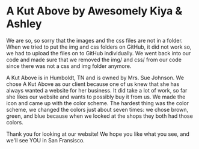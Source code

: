 # A Kut Above by Awesomely Kiya & Ashley

We are so, so sorry that the images and the css files are not in a folder. When we tried to put the img and css folders on GitHub, it did not work so, we had to upload the files on to GitHub individually. We went back into our code and made sure that we removed the img/ and css/ from our code since there was not a css and img folder anymore.

A Kut Above is in Humboldt, TN and is owned by Mrs. Sue Johnson. We chose A Kut Above as our client because one of us knew that she has always wanted a website for her business. It did take a lot of work, so far she likes our website and wants to possibly buy it from us. We made the icon and came up with the color scheme. The hardest thing was the color scheme, we changed the colors just about seven times: we chose brown, green, and blue because when we looked at the shops they both had those colors. 


Thank you for looking at our website! 
We hope you like what you see, and we'll see YOU in San Fransisco.
